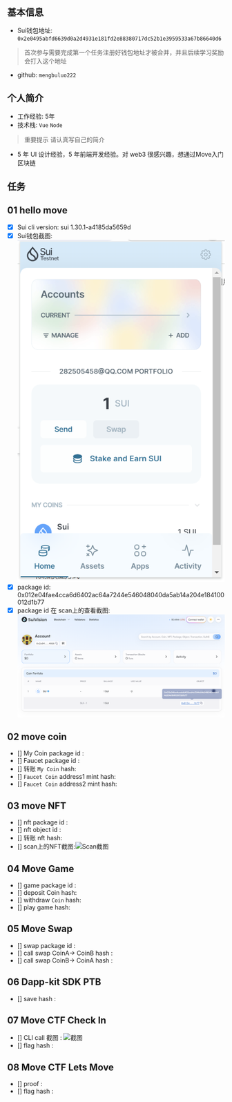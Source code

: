 ## 基本信息
- Sui钱包地址: `0x2e0495abfd6639d0a2d4931e181fd2e88380717dc52b1e3959533a67b86640d6`
> 首次参与需要完成第一个任务注册好钱包地址才被合并，并且后续学习奖励会打入这个地址
- github: `mengbuluo222`

## 个人简介
- 工作经验: 5年
- 技术栈: `Vue` `Node`
> 重要提示 请认真写自己的简介
- 5 年 UI 设计经验，5 年前端开发经验。对 web3 很感兴趣，想通过Move入门区块链

## 任务

##   01 hello move  
- [X] Sui cli version: sui 1.30.1-a4185da5659d
- [X] Sui钱包截图: ![Sui钱包截图](./images/sui.png)
- [X] package id: 0x012e04fae4cca6d6402ac64a7244e546048040da5ab14a204e184100012d1b77
- [X] package id 在 scan上的查看截图:![Scan截图](./images/scan1.png)

##   02 move coin
- [] My Coin package id : 
- [] Faucet package id : 
- [] 转账 `My Coin` hash:
- [] `Faucet Coin` address1 mint hash:
- [] `Faucet Coin` address2 mint hash:

##   03 move NFT
- [] nft package id :
- [] nft object id : 
- [] 转账 nft  hash:
- [] scan上的NFT截图:![Scan截图](./images/你的图片地址)

##   04 Move Game
- [] game package id :
- [] deposit Coin hash:
- [] withdraw `Coin` hash:
- [] play game hash:

##   05 Move Swap
- [] swap package id :
- [] call swap CoinA-> CoinB  hash :
- [] call swap CoinB-> CoinA  hash :

##   06 Dapp-kit SDK PTB
- [] save hash :

##   07 Move CTF Check In
- [] CLI call 截图 : ![截图](./images/你的图片地址)
- [] flag hash :

##   08 Move CTF Lets Move
- [] proof : 
- [] flag hash :
